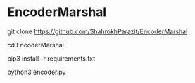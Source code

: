 # EncoderMarshal
git clone https://github.com/ShahrokhParazit/EncoderMarshal

cd EncoderMarshal

pip3 install -r requirements.txt

python3 encoder.py
